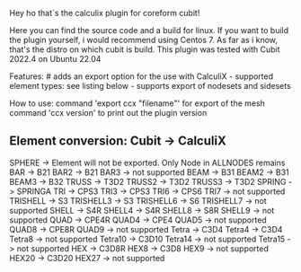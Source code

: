 Hey ho that´s the calculix plugin for coreform cubit!

Here you can find the source code and a build for linux.
If you want to build the plugin yourself, i would recommend using Centos 7.
As far as i know, that's the distro on which cubit is build.
This plugin was tested with Cubit 2022.4 on Ubuntu 22.04

Features: # adds an export option for the use with CalculiX
          - supported element types: see listing below
          - supports export of nodesets and sidesets

How to use:
command 'export ccx "filename"' for export of the mesh
command 'ccx version' to print out the plugin version

Element conversion:
Cubit       -> CalculiX
------------------------
SPHERE      ->  Element will not be exported. Only Node in ALLNODES remains
BAR         ->  B21
BAR2        ->  B21
BAR3        ->  not supported
BEAM        ->  B31
BEAM2       ->  B31
BEAM3       ->  B32
TRUSS       ->  T3D2
TRUSS2      ->  T3D2
TRUSS3      ->  T3D2
SPRING      ->  SPRINGA
TRI         ->  CPS3
TRI3        ->  CPS3
TRI6        ->  CPS6
TRI7        ->  not supported
TRISHELL    ->  S3
TRISHELL3   ->  S3
TRISHELL6   ->  S6
TRISHELL7   ->  not supported
SHELL       ->  S4R
SHELL4      ->  S4R
SHELL8      ->  S8R
SHELL9      ->  not supported
QUAD        ->  CPE4R
QUAD4       ->  CPE4
QUAD5       ->  not supported
QUAD8       ->  CPE8R
QUAD9       ->  not supported
Tetra       ->  C3D4
Tetra4      ->  C3D4
Tetra8      ->  not supported
Tetra10     ->  C3D10
Tetra14     ->  not supported
Tetra15     ->  not supported
HEX         ->  C3D8R
HEX8        ->  C3D8
HEX9        ->  not supported
HEX20       ->  C3D20
HEX27       ->  not supported

